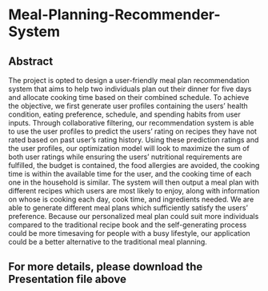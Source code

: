 # Meal-Planning-Recommender-System

## Abstract
The project is opted to design a user-friendly meal plan recommendation system that aims to help two individuals plan out their dinner for five days and allocate cooking time based on their combined schedule. To achieve the objective, we first generate user profiles containing the users’ health condition, eating preference, schedule, and spending habits from user inputs. Through collaborative filtering, our recommendation system is able to use the user profiles to predict the users’ rating on recipes they have not rated based on past user’s rating history. Using these prediction ratings and the user profiles, our optimization model will look to maximize the sum of both user ratings while ensuring the users’ nutritional requirements are fulfilled, the budget is contained, the food allergies are avoided, the cooking time is within the available time for the user, and the cooking time of each one in the household is similar. The system will then output a meal plan with different recipes which users are most likely to enjoy, along with information on whose is cooking each day, cook time, and ingredients needed. We are able to generate different meal plans which sufficiently satisfy the users’ preference. Because our personalized meal plan could suit more individuals compared to the traditional recipe book and the self-generating process could be more timesaving for people with a busy lifestyle, our application could be a better alternative to the traditional meal planning.

## For more details, please download the Presentation file above
